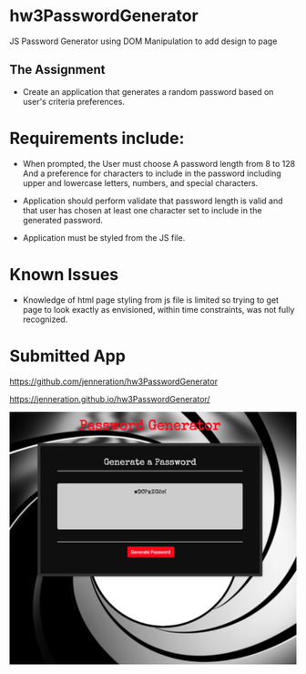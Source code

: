 # hw3PasswordGenerator
JS Password Generator using DOM Manipulation to add design to page

## The Assignment

- Create an application that generates a random password based on user's criteria preferences.


# Requirements include:

- When prompted, the User must choose
A password length from 8 to 128
And a preference for characters to include in the password including upper and lowercase letters, numbers, and special characters.

- Application should perform validate that password length is valid and that user has chosen at least one character set to include in the generated password.

- Application must be styled from the JS file.


# Known Issues

- Knowledge of html page styling from js file is limited so trying to get page to look exactly as envisioned, within time constraints, was not fully recognized.

# Submitted App

  https://github.com/jenneration/hw3PasswordGenerator
  
  https://jenneration.github.io/hw3PasswordGenerator/

![password generator screenshot](assets/AppScreenShot.png)

